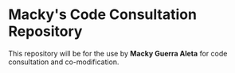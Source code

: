 # Macky's Code Consultation Repository
This repository will be for the use by **Macky Guerra Aleta** for code consultation and co-modification.  
